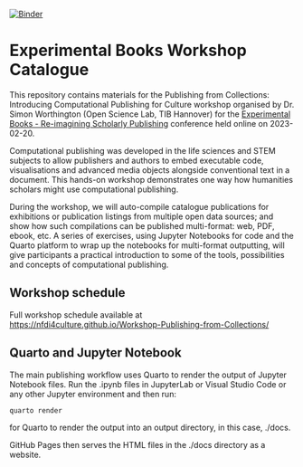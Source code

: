 [![Binder](https://mybinder.org/badge_logo.svg)](https://mybinder.org/v2/gh/NFDI4Culture/experimental-books-workshop/HEAD)

# Experimental Books Workshop Catalogue

This repository contains materials for the Publishing from Collections: Introducing Computational Publishing for Culture workshop organised by Dr. Simon Worthington (Open Science Lab, TIB Hannover) for the [Experimental Books - Re-imagining Scholarly Publishing](https://experimentalbooks.pubpub.org/) conference held online on 2023-02-20.

Computational publishing was developed in the life sciences and STEM subjects to allow publishers and authors to embed executable code, visualisations and advanced media objects alongside conventional text in a document. This hands-on workshop demonstrates one way how humanities scholars might use computational publishing.

During the workshop, we will auto-compile catalogue publications for exhibitions or publication listings from multiple open data sources; and show how such compilations can be published multi-format: web, PDF, ebook, etc. A series of exercises, using Jupyter Notebooks for code and the Quarto platform to wrap up the notebooks for multi-format outputting, will give participants a practical introduction to some of the tools, possibilities and concepts of computational publishing.

## Workshop schedule

Full workshop schedule available at https://nfdi4culture.github.io/Workshop-Publishing-from-Collections/

## Quarto and Jupyter Notebook

The main publishing workflow uses Quarto to render the output of Jupyter Notebook files. Run the .ipynb files in JupyterLab or Visual Studio Code or any other Jupyter environment and then run:

`quarto render`

for Quarto to render the output into an output directory, in this case, ./docs. 

GitHub Pages then serves the HTML files in the ./docs directory as a website. 
